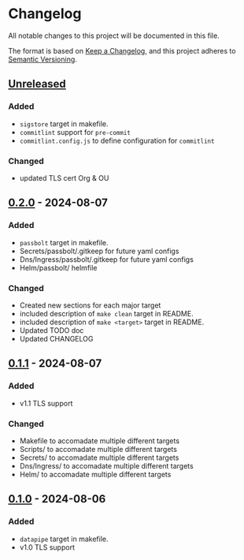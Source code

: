 # Changelog

All notable changes to this project will be documented in this file.

The format is based on [Keep a Changelog](https://keepachangelog.com/en/1.1.0/),
and this project adheres to [Semantic Versioning](https://semver.org/spec/v2.0.0.html).

## [Unreleased]

### Added

- `sigstore` target in makefile.
- `commitlint` support for `pre-commit`
- `commitlint.config.js` to define configuration for `commitlint`

### Changed

- updated TLS cert Org & OU

<!-- ### Removed -->

<!-- ### Fixed -->

## [0.2.0] - 2024-08-07

### Added

- `passbolt` target in makefile.
- Secrets/passbolt/.gitkeep for future yaml configs
- Dns/Ingress/passbolt/.gitkeep for future yaml configs
- Helm/passbolt/ helmfile

### Changed

- Created new sections for each major target
- included description of `make clean` target in README.
- included description of `make <target>` target in README.
- Updated TODO doc
- Updated CHANGELOG

## [0.1.1] - 2024-08-07

### Added

- v1.1 TLS support

### Changed

- Makefile to accomadate multiple different targets
- Scripts/ to accomadate multiple different targets
- Secrets/ to accomadate multiple different targets
- Dns/Ingress/ to accomadate multiple different targets
- Helm/ to accomadate multiple different targets

## [0.1.0] - 2024-08-06

### Added

- `datapipe` target in makefile.
- v1.0 TLS support

[unreleased]: https://github.com/aRustyDev/minikube-dev-kit/compare/v0.2.0...HEAD
[0.2.0]: https://github.com/aRustyDev/minikube-dev-kit/compare/v0.1.1...v0.2.0
[0.1.1]: https://github.com/aRustyDev/minikube-dev-kit/compare/v0.1.0...v0.1.1
[0.1.0]: https://github.com/aRustyDev/minikube-dev-kit/compare/v0.1.0
